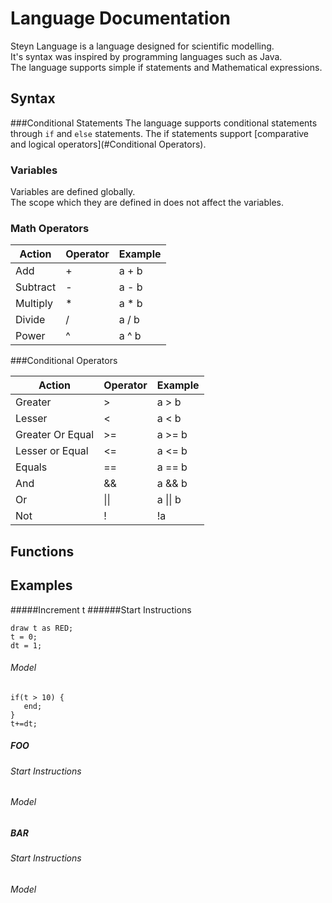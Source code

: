 # Language Documentation

Steyn Language is a language designed for scientific modelling.\
It's syntax was inspired by programming languages such as Java.\
The language supports simple if statements and Mathematical expressions.


## Syntax

###Conditional Statements
The language supports conditional statements through `if` and `else` statements.
The if statements support [comparative and logical operators](#Conditional Operators).


### Variables
Variables are defined globally.\
The scope which they are defined in does not affect the variables.



### Math Operators


| Action   	| Operator 	| Example 	|
|----------	|----------	|---------	|
| Add      	| +        	| a + b   	|
| Subtract 	| -        	| a - b   	|
| Multiply 	| *        	| a * b   	|
| Divide   	| /        	| a / b   	|
| Power    	| ^        	| a ^ b   	|



###Conditional Operators

| Action            	| Operator 	| Example 	|
|-------------------	|----------	|---------	|
| Greater           	| \>        | a > b   	|
| Lesser            	| <        	| a < b   	|
| Greater Or Equal  	| >=       	| a >= b  	|
| Lesser or Equal   	| <=       	| a <= b  	|
| Equals            	| ==       	| a == b  	|
| And               	| &&       	| a && b  	|
| Or                	|  \|\|      	| a \|\| b  |
| Not               	| !        	| !a      	|

## Functions


## Examples

#####Increment t
######Start Instructions
```
draw t as RED;
t = 0;
dt = 1;
```
###### Model
```
if(t > 10) {
   end;
}
t+=dt;
```
##### FOO
###### Start Instructions
###### Model

##### BAR
###### Start Instructions
###### Model